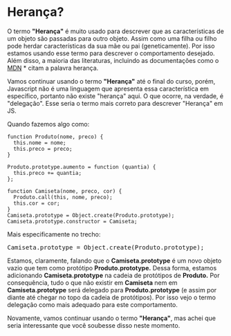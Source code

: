 # Herança?<br>

O termo <strong>"Herança"</strong> é muito usado para descrever que as características de um objeto são passadas para outro objeto. Assim como uma filha ou filho pode herdar características da sua mãe ou pai (geneticamente). Por isso estamos usando esse termo para descrever o comportamento desejado. Além disso, a maioria das literaturas, incluindo as documentações como o [MDN](https://developer.mozilla.org/pt-BR/docs/Learn/JavaScript/Objects/Classes_in_JavaScript) * citam a palavra herança.

Vamos continuar usando o termo <strong>"Herança"</strong> até o final do curso, porém, Javascript não é uma linguagem que apresenta essa característica em específico, portanto não existe "herança" aqui. O que ocorre, na verdade, é "delegação". Esse seria o termo mais correto para descrever "Herança" em JS.

Quando fazemos algo como:
```
function Produto(nome, preco) {
  this.nome = nome;
  this.preco = preco;
}
 
Produto.prototype.aumento = function (quantia) {
  this.preco += quantia;
};
 
function Camiseta(nome, preco, cor) {
  Produto.call(this, nome, preco);
  this.cor = cor;
}
Camiseta.prototype = Object.create(Produto.prototype);
Camiseta.prototype.constructor = Camiseta;
```
Mais especificamente no trecho:<br>
<pre>Camiseta.prototype = Object.create(Produto.prototype);</pre>

Estamos, claramente, falando que o <strong>Camiseta.prototype</strong> é um novo objeto vazio que tem como protótipo <strong>Produto.prototype.</strong> Dessa forma, estamos adicionando <strong>Camiseta.prototype</strong> na cadeia de protótipos de <strong>Produto.</strong> Por consequência, tudo o que não existir em <strong>Camiseta</strong> nem em <strong>Camiseta.prototype</strong> será delegado para <strong>Produto.prototype</strong> (e assim por diante até chegar no topo da cadeia de protótipos). Por isso vejo o termo delegação como mais adequado para este comportamento.

Novamente, vamos continuar usando o termo <strong>"Herança"</strong>, mas achei que seria interessante que você soubesse disso neste momento.